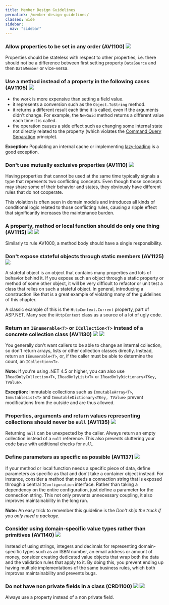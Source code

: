 ```yaml
---
title: Member Design Guidelines
permalink: /member-design-guidelines/
classes: wide
sidebar:
  nav: "sidebar"
---
```


### <a name="av1100"></a> Allow properties to be set in any order (AV1100) ![](/codingguidelines/assets/images/1.png)
Properties should be stateless with respect to other properties, i.e. there should not be a difference between first setting property `DataSource` and then `DataMember` or vice-versa.

### <a name="av1105"></a> Use a method instead of a property in the following cases (AV1105) ![](/codingguidelines/assets/images/3.png)
- the work is more expensive than setting a field value. 
- it represents a conversion such as the `Object.ToString` method.
- it returns a different result each time it is called, even if the arguments didn't change. For example, the `NewGuid` method returns a different value each time it is called.
- the operation causes a side effect such as changing some internal state not directly related to the property (which violates the [Command Query Separation](http://martinfowler.com/bliki/CommandQuerySeparation.html) principle). 

**Exception:** Populating an internal cache or implementing [lazy-loading](http://www.martinfowler.com/eaaCatalog/lazyLoad.html) is a good exception.

### <a name="av1110"></a> Don't use mutually exclusive properties (AV1110) ![](/codingguidelines/assets/images/1.png)
Having properties that cannot be used at the same time typically signals a type that represents two conflicting concepts. Even though those concepts may share some of their behavior and states, they obviously have different rules that do not cooperate.

This violation is often seen in domain models and introduces all kinds of conditional logic related to those conflicting rules, causing a ripple effect that significantly increases the maintenance burden.

### <a name="av1115"></a> A property, method or local function should do only one thing (AV1115) ![](/codingguidelines/assets/images/1.png) ![](/codingguidelines/assets/images/A.png)
Similarly to rule AV1000, a method body should have a single responsibility.

### <a name="av1125"></a> Don't expose stateful objects through static members (AV1125) ![](/codingguidelines/assets/images/2.png)
A stateful object is an object that contains many properties and lots of behavior behind it. If you expose such an object through a static property or method of some other object, it will be very difficult to refactor or unit test a class that relies on such a stateful object. In general, introducing a construction like that is a great example of violating many of the guidelines of this chapter.

A classic example of this is the `HttpContext.Current` property, part of ASP.NET. Many see the `HttpContext` class as a source of a lot of ugly code. 

### <a name="av1130"></a> Return an `IEnumerable<T>` or `ICollection<T>` instead of a concrete collection class (AV1130) ![](/codingguidelines/assets/images/2.png) ![](/codingguidelines/assets/images/A.png)
You generally don't want callers to be able to change an internal collection, so don't return arrays, lists or other collection classes directly. Instead, return an `IEnumerable<T>`, or, if the caller must be able to determine the count, an `ICollection<T>`.

**Note:** If you're using .NET 4.5 or higher, you can also use `IReadOnlyCollection<T>`, `IReadOnlyList<T>` or `IReadOnlyDictionary<TKey, TValue>`.

**Exception:** Immutable collections such as `ImmutableArray<T>`, `ImmutableList<T>` and `ImmutableDictionary<TKey, TValue>` prevent modifications from the outside and are thus allowed.

### <a name="av1135"></a> Properties, arguments and return values representing collections should never be `null` (AV1135) ![](/codingguidelines/assets/images/1.png)
Returning `null` can be unexpected by the caller. Always return an empty collection instead of a `null` reference. This also prevents cluttering your code base with additional checks for `null`.

### <a name="av1137"></a> Define parameters as specific as possible (AV1137) ![](/codingguidelines/assets/images/2.png)
If your method or local function needs a specific piece of data, define parameters as specific as that and don't take a container object instead. For instance, consider a method that needs a connection string that is exposed through a central `IConfiguration` interface. Rather than taking a dependency on the entire configuration, just define a parameter for the connection string. This not only prevents unnecessary coupling, it also improves maintainability in the long run.

**Note:** An easy trick to remember this guideline is the *Don't ship the truck if you only need a package*.

### <a name="av1140"></a> Consider using domain-specific value types rather than primitives (AV1140) ![](/codingguidelines/assets/images/3.png)
Instead of using strings, integers and decimals for representing domain-specific types such as an ISBN number, an email address or amount of money, consider creating dedicated value objects that wrap both the data and the validation rules that apply to it. By doing this, you prevent ending up having multiple implementations of the same business rules, which both improves maintainability and prevents bugs.

### <a name="crd1100"></a> Do not have non private fields in a class (CRD1100) ![](/codingguidelines/assets/images/1.png) ![](/codingguidelines/assets/images/R.png)
Always use a property instead of a non private field.




